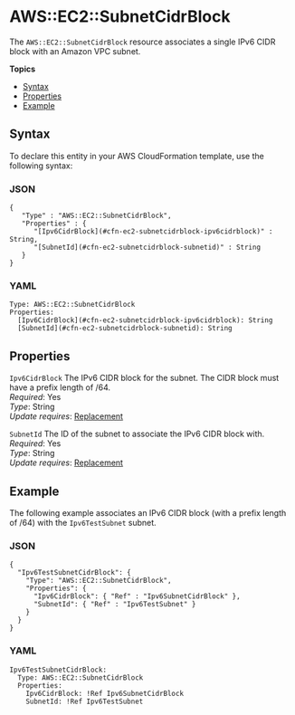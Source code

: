 # AWS::EC2::SubnetCidrBlock<a name="aws-resource-ec2-subnetcidrblock"></a>

The `AWS::EC2::SubnetCidrBlock` resource associates a single IPv6 CIDR block with an Amazon VPC subnet\.

**Topics**
+ [Syntax](#aws-resource-ec2-subnetcidrblock-syntax)
+ [Properties](#w4ab1c21c10d102d127b9)
+ [Example](#w4ab1c21c10d102d127c11)

## Syntax<a name="aws-resource-ec2-subnetcidrblock-syntax"></a>

To declare this entity in your AWS CloudFormation template, use the following syntax:

### JSON<a name="aws-resource-ec2-subnetcidrblock-syntax.json"></a>

```
{
   "Type" : "AWS::EC2::SubnetCidrBlock",
   "Properties" : {
      "[Ipv6CidrBlock](#cfn-ec2-subnetcidrblock-ipv6cidrblock)" : String,
      "[SubnetId](#cfn-ec2-subnetcidrblock-subnetid)" : String
   }
}
```

### YAML<a name="aws-resource-ec2-subnetcidrblock-syntax.yaml"></a>

```
Type: AWS::EC2::SubnetCidrBlock
Properties: 
  [Ipv6CidrBlock](#cfn-ec2-subnetcidrblock-ipv6cidrblock): String
  [SubnetId](#cfn-ec2-subnetcidrblock-subnetid): String
```

## Properties<a name="w4ab1c21c10d102d127b9"></a>

`Ipv6CidrBlock`  <a name="cfn-ec2-subnetcidrblock-ipv6cidrblock"></a>
The IPv6 CIDR block for the subnet\. The CIDR block must have a prefix length of /64\.  
*Required*: Yes  
*Type*: String  
*Update requires*: [Replacement](using-cfn-updating-stacks-update-behaviors.md#update-replacement)

`SubnetId`  <a name="cfn-ec2-subnetcidrblock-subnetid"></a>
The ID of the subnet to associate the IPv6 CIDR block with\.  
*Required*: Yes  
*Type*: String  
*Update requires*: [Replacement](using-cfn-updating-stacks-update-behaviors.md#update-replacement)

## Example<a name="w4ab1c21c10d102d127c11"></a>

The following example associates an IPv6 CIDR block \(with a prefix length of /64\) with the `Ipv6TestSubnet` subnet\.

### JSON<a name="aws-resource-ec2-subnetcidrblock-example.json"></a>

```
{
  "Ipv6TestSubnetCidrBlock": {
    "Type": "AWS::EC2::SubnetCidrBlock",
    "Properties": {
      "Ipv6CidrBlock": { "Ref" : "Ipv6SubnetCidrBlock" },
      "SubnetId": { "Ref" : "Ipv6TestSubnet" }
    }
  }
}
```

### YAML<a name="aws-resource-ec2-subnetcidrblock-example.yaml"></a>

```
Ipv6TestSubnetCidrBlock:
  Type: AWS::EC2::SubnetCidrBlock
  Properties:
    Ipv6CidrBlock: !Ref Ipv6SubnetCidrBlock
    SubnetId: !Ref Ipv6TestSubnet
```